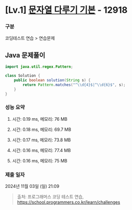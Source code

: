 # [Lv.1] [문자열 다루기 기본](https://school.programmers.co.kr/learn/courses/30/lessons/12918?language=java) - 12918 

### 구분

코딩테스트 연습 > 연습문제

## Java 문제풀이

```java
import java.util.regex.Pattern;

class Solution {
    public boolean solution(String s) {
        return Pattern.matches("^\\d{4}$|^\\d{6}$", s);
    }
}
```

### 성능 요약

1. 시간: 0.19 ms, 메모리: 76 MB

2. 시간: 0.18 ms, 메모리: 69.7 MB
3. 시간: 0.17 ms, 메모리: 73.8 MB
4. 시간: 0.16 ms, 메모리: 77.4 MB
5. 시간: 0.16 ms, 메모리: 75 MB

### 제출 일자

2024년 11월 03일 (일) 21:09

> 출처: 프로그래머스 코딩 테스트 연습, https://school.programmers.co.kr/learn/challenges